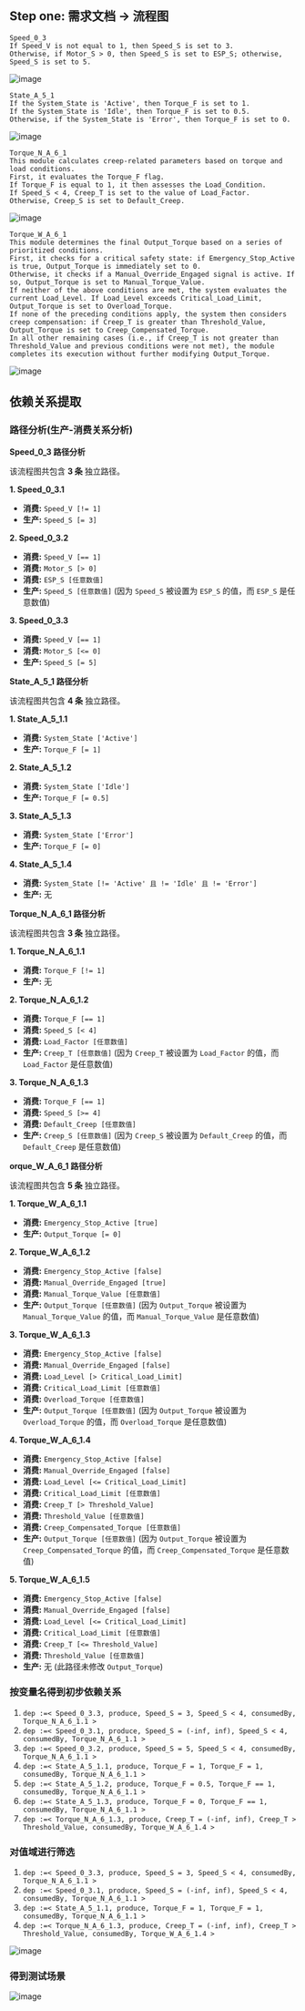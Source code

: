 ## Step one: 需求文档 → 流程图

```
Speed_0_3
If Speed_V is not equal to 1, then Speed_S is set to 3.
Otherwise, if Motor_S > 0, then Speed_S is set to ESP_S; otherwise, Speed_S is set to 5.
```

![image](https://github.com/Darius-XT/RE2025-TestCaseGeneration-Automotive/blob/main/github_img/image-20250615164400246.png)


```
State_A_5_1
If the System_State is 'Active', then Torque_F is set to 1.
If the System_State is 'Idle', then Torque_F is set to 0.5.
Otherwise, if the System_State is 'Error', then Torque_F is set to 0.
```

![image](https://github.com/Darius-XT/RE2025-TestCaseGeneration-Automotive/blob/main/github_img/image-20250615155040710.png)

```
Torque_N_A_6_1
This module calculates creep-related parameters based on torque and load conditions.
First, it evaluates the Torque_F flag.
If Torque_F is equal to 1, it then assesses the Load_Condition.
If Speed_S < 4, Creep_T is set to the value of Load_Factor.
Otherwise, Creep_S is set to Default_Creep.
```

![image](https://github.com/Darius-XT/RE2025-TestCaseGeneration-Automotive/blob/main/github_img/image-20250615164623464.png)


```
Torque_W_A_6_1
This module determines the final Output_Torque based on a series of prioritized conditions.
First, it checks for a critical safety state: if Emergency_Stop_Active is true, Output_Torque is immediately set to 0.
Otherwise, it checks if a Manual_Override_Engaged signal is active. If so, Output_Torque is set to Manual_Torque_Value.
If neither of the above conditions are met, the system evaluates the current Load_Level. If Load_Level exceeds Critical_Load_Limit, Output_Torque is set to Overload_Torque.
If none of the preceding conditions apply, the system then considers creep compensation: if Creep_T is greater than Threshold_Value, Output_Torque is set to Creep_Compensated_Torque.
In all other remaining cases (i.e., if Creep_T is not greater than Threshold_Value and previous conditions were not met), the module completes its execution without further modifying Output_Torque.
```

![image](https://github.com/Darius-XT/RE2025-TestCaseGeneration-Automotive/blob/main/github_img/image-20250615155719018.png)


## 依赖关系提取

### 路径分析(生产-消费关系分析)

**Speed_0_3 路径分析**

该流程图共包含 **3 条** 独立路径。

**1. Speed_0_3.1**

- **消费:** `Speed_V [!= 1]`
- **生产:** `Speed_S [= 3]`

**2. Speed_0_3.2**

- **消费:** `Speed_V [== 1]`
- **消费:** `Motor_S [> 0]`
- **消费:** `ESP_S [任意数值]`
- **生产:** `Speed_S [任意数值]` (因为 `Speed_S` 被设置为 `ESP_S` 的值，而 `ESP_S` 是任意数值)

**3. Speed_0_3.3**

- **消费:** `Speed_V [== 1]`
- **消费:** `Motor_S [<= 0]`
- **生产:** `Speed_S [= 5]`



**State_A_5_1 路径分析**

该流程图共包含 **4 条** 独立路径。

**1. State_A_5_1.1**

- **消费:** `System_State ['Active']`
- **生产:** `Torque_F [= 1]`

**2. State_A_5_1.2**

- **消费:** `System_State ['Idle']`
- **生产:** `Torque_F [= 0.5]`

**3. State_A_5_1.3**

- **消费:** `System_State ['Error']`
- **生产:** `Torque_F [= 0]`

**4. State_A_5_1.4**

- **消费:** `System_State [!= 'Active' 且 != 'Idle' 且 != 'Error']`
- **生产:** 无



**Torque_N_A_6_1 路径分析**

该流程图共包含 **3 条** 独立路径。

**1. Torque_N_A_6_1.1**

- **消费:** `Torque_F [!= 1]`
- **生产:** 无

**2. Torque_N_A_6_1.2**

- **消费:** `Torque_F [== 1]`
- **消费:** `Speed_S [< 4]`
- **消费:** `Load_Factor [任意数值]`
- **生产:** `Creep_T [任意数值]` (因为 `Creep_T` 被设置为 `Load_Factor` 的值，而 `Load_Factor` 是任意数值)

**3. Torque_N_A_6_1.3**

- **消费:** `Torque_F [== 1]`
- **消费:** `Speed_S [>= 4]`
- **消费:** `Default_Creep [任意数值]`
- **生产:** `Creep_S [任意数值]` (因为 `Creep_S` 被设置为 `Default_Creep` 的值，而 `Default_Creep` 是任意数值)



**orque_W_A_6_1 路径分析**

该流程图共包含 **5 条** 独立路径。

**1. Torque_W_A_6_1.1**

- **消费:** `Emergency_Stop_Active [true]`
- **生产:** `Output_Torque [= 0]`

**2. Torque_W_A_6_1.2**

- **消费:** `Emergency_Stop_Active [false]`
- **消费:** `Manual_Override_Engaged [true]`
- **消费:** `Manual_Torque_Value [任意数值]`
- **生产:** `Output_Torque [任意数值]` (因为 `Output_Torque` 被设置为 `Manual_Torque_Value` 的值，而 `Manual_Torque_Value` 是任意数值)

**3. Torque_W_A_6_1.3**

- **消费:** `Emergency_Stop_Active [false]`
- **消费:** `Manual_Override_Engaged [false]`
- **消费:** `Load_Level [> Critical_Load_Limit]`
- **消费:** `Critical_Load_Limit [任意数值]`
- **消费:** `Overload_Torque [任意数值]`
- **生产:** `Output_Torque [任意数值]` (因为 `Output_Torque` 被设置为 `Overload_Torque` 的值，而 `Overload_Torque` 是任意数值)

**4. Torque_W_A_6_1.4**

- **消费:** `Emergency_Stop_Active [false]`
- **消费:** `Manual_Override_Engaged [false]`
- **消费:** `Load_Level [<= Critical_Load_Limit]`
- **消费:** `Critical_Load_Limit [任意数值]`
- **消费:** `Creep_T [> Threshold_Value]`
- **消费:** `Threshold_Value [任意数值]`
- **消费:** `Creep_Compensated_Torque [任意数值]`
- **生产:** `Output_Torque [任意数值]` (因为 `Output_Torque` 被设置为 `Creep_Compensated_Torque` 的值，而 `Creep_Compensated_Torque` 是任意数值)

**5. Torque_W_A_6_1.5**

- **消费:** `Emergency_Stop_Active [false]`
- **消费:** `Manual_Override_Engaged [false]`
- **消费:** `Load_Level [<= Critical_Load_Limit]`
- **消费:** `Critical_Load_Limit [任意数值]`
- **消费:** `Creep_T [<= Threshold_Value]`
- **消费:** `Threshold_Value [任意数值]`
- **生产:** 无 (此路径未修改 `Output_Torque`)

### 按变量名得到初步依赖关系

1. `dep :=< Speed_0_3.3, produce, Speed_S = 3, Speed_S < 4, consumedBy, Torque_N_A_6_1.1 >`
2. `dep :=< Speed_0_3.1, produce, Speed_S = (-inf, inf), Speed_S < 4, consumedBy, Torque_N_A_6_1.1 >`
3. `dep :=< Speed_0_3.2, produce, Speed_S = 5, Speed_S < 4, consumedBy, Torque_N_A_6_1.1 >`
4. `dep :=< State_A_5_1.1, produce, Torque_F = 1, Torque_F = 1, consumedBy, Torque_N_A_6_1.1 >`
5. `dep :=< State_A_5_1.2, produce, Torque_F = 0.5, Torque_F == 1, consumedBy, Torque_N_A_6_1.1 >`
6. `dep :=< State_A_5_1.3, produce, Torque_F = 0, Torque_F == 1, consumedBy, Torque_N_A_6_1.1 >`
7. `dep :=< Torque_N_A_6_1.3, produce, Creep_T = (-inf, inf), Creep_T > Threshold_Value, consumedBy, Torque_W_A_6_1.4 >`

### 对值域进行筛选

1. `dep :=< Speed_0_3.3, produce, Speed_S = 3, Speed_S < 4, consumedBy, Torque_N_A_6_1.1 >`
2. `dep :=< Speed_0_3.1, produce, Speed_S = (-inf, inf), Speed_S < 4, consumedBy, Torque_N_A_6_1.1 >`
3. `dep :=< State_A_5_1.1, produce, Torque_F = 1, Torque_F = 1, consumedBy, Torque_N_A_6_1.1 >`
4. `dep :=< Torque_N_A_6_1.3, produce, Creep_T = (-inf, inf), Creep_T > Threshold_Value, consumedBy, Torque_W_A_6_1.4 >`

![image](https://github.com/Darius-XT/RE2025-TestCaseGeneration-Automotive/blob/main/github_img/image-20250615170954890.png)

### 得到测试场景

![image](https://github.com/Darius-XT/RE2025-TestCaseGeneration-Automotive/blob/main/github_img/image-20250615171016591.png)
